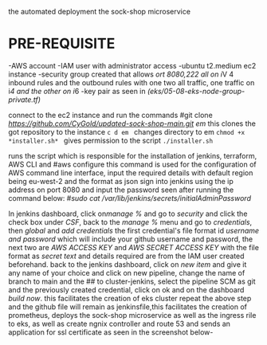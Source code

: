 the automated deployment the sock-shop microservice 

# PRE-REQUISITE
-AWS account
-IAM user with administrator access
-ubuntu  t2.medium ec2 instance
-security group created that allows *ort 8080,222 all on i*V 4 inbound rules and the outbound rules with one two all traffic, one traffic on i*4 and the other on i*6
-key pair as seen in *(eks/05-08-eks-node-group-private.tf)*


connect to the ec2 instance and run the commands
#git clone *https://github.com/CyGold/updated-sock-shop-main.git em*
this clones the got repository to the instance
`c d em ` 
changes directory to em
`chmod +x *installer.sh* `
gives permission to the script
` ./installer.sh `

runs the script which is responsible for the installation of jenkins, terraform, AWS CLI and 
#aws configure
this command is used for the configuration of AWS command line interface, input the required details with default region being eu-west-2 and the format as json
sign into jenkins using the ip address on port 8080 and input the password seen after running the command below:
#*sudo cat /var/lib/jenkins/secrets/initialAdminPassword* 

In jenkins dashboard, click on*manage %* and go to *security* and click the check box under *CSF*, back to the *manage %* menu and go to *credentials*, then *global* and *add credentials*
the first credential's file format id *username and password* which will include your github username and password, the next two are *AWS ACCESS KEY* and *AWS SECRET ACCESS KEY* with the file format as *secret text* and details required are from the IAM user created beforehand.
back to the jenkins dashboard, click on *new item* and give it any name of your choice and click on new pipeline, change the name of branch to main and the ## to cluster-jenkins, select the pipeline SCM as git and the previously created credential, click on ok and on the dashboard *build now*. this facilitates the creation of eks cluster
repeat the above step and the github file will remain as jenkinsfile,this facilitates the creation of prometheus, deploys the sock-shop microservice as well as the ingress rile to eks, as well as create ngnix controller and route 53 and sends an application for ssl certificate as seen in the screenshot below-


 
